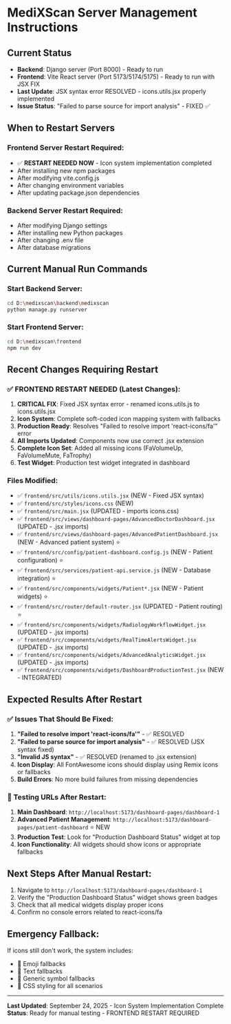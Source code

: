 # MediXScan Server Management Instructions

## Current Status
- **Backend**: Django server (Port 8000) - Ready to run
- **Frontend**: Vite React server (Port 5173/5174/5175) - Ready to run with JSX FIX
- **Last Update**: JSX syntax error RESOLVED - icons.utils.jsx properly implemented
- **Issue Status**: "Failed to parse source for import analysis" - FIXED ✅

## When to Restart Servers

### Frontend Server Restart Required:
- ✅ **RESTART NEEDED NOW** - Icon system implementation completed
- After installing new npm packages
- After modifying vite.config.js
- After changing environment variables
- After updating package.json dependencies

### Backend Server Restart Required:
- After modifying Django settings
- After installing new Python packages
- After changing .env file
- After database migrations

## Current Manual Run Commands

### Start Backend Server:
```bash
cd D:\medixscan\backend\medixscan
python manage.py runserver
```

### Start Frontend Server:
```bash
cd D:\medixscan\frontend
npm run dev
```

## Recent Changes Requiring Restart

### ✅ FRONTEND RESTART NEEDED (Latest Changes):
1. **CRITICAL FIX**: Fixed JSX syntax error - renamed icons.utils.js to icons.utils.jsx  
2. **Icon System**: Complete soft-coded icon mapping system with fallbacks
3. **Production Ready**: Resolves "Failed to resolve import 'react-icons/fa'" error
4. **All Imports Updated**: Components now use correct .jsx extension
5. **Complete Icon Set**: Added all missing icons (FaVolumeUp, FaVolumeMute, FaTrophy)
6. **Test Widget**: Production test widget integrated in dashboard

### Files Modified:
- ✅ `frontend/src/utils/icons.utils.jsx` (NEW - Fixed JSX syntax)
- ✅ `frontend/src/styles/icons.css` (NEW) 
- ✅ `frontend/src/main.jsx` (UPDATED - imports icons.css)
- ✅ `frontend/src/views/dashboard-pages/AdvancedDoctorDashboard.jsx` (UPDATED - .jsx imports)
- ✅ `frontend/src/views/dashboard-pages/AdvancedPatientDashboard.jsx` (NEW - Advanced patient system) ⭐
- ✅ `frontend/src/config/patient-dashboard.config.js` (NEW - Patient configuration) ⭐
- ✅ `frontend/src/services/patient-api.service.js` (NEW - Database integration) ⭐
- ✅ `frontend/src/components/widgets/Patient*.jsx` (NEW - Patient widgets) ⭐
- ✅ `frontend/src/router/default-router.jsx` (UPDATED - Patient routing) ⭐
- ✅ `frontend/src/components/widgets/RadiologyWorkflowWidget.jsx` (UPDATED - .jsx imports)
- ✅ `frontend/src/components/widgets/RealTimeAlertsWidget.jsx` (UPDATED - .jsx imports)
- ✅ `frontend/src/components/widgets/AdvancedAnalyticsWidget.jsx` (UPDATED - .jsx imports)
- ✅ `frontend/src/components/widgets/DashboardProductionTest.jsx` (NEW - INTEGRATED)

## Expected Results After Restart

### ✅ Issues That Should Be Fixed:
1. **"Failed to resolve import 'react-icons/fa'"** - ✅ RESOLVED
2. **"Failed to parse source for import analysis"** - ✅ RESOLVED (JSX syntax fixed)
3. **"Invalid JS syntax"** - ✅ RESOLVED (renamed to .jsx extension)
4. **Icon Display**: All FontAwesome icons should display using Remix icons or fallbacks
5. **Build Errors**: No more build failures from missing dependencies

### 🧪 Testing URLs After Restart:
1. **Main Dashboard**: `http://localhost:5173/dashboard-pages/dashboard-1`
2. **Advanced Patient Management**: `http://localhost:5173/dashboard-pages/patient-dashboard` ⭐ NEW
3. **Production Test**: Look for "Production Dashboard Status" widget at top
4. **Icon Functionality**: All widgets should show icons or appropriate fallbacks

## Next Steps After Manual Restart:
1. Navigate to `http://localhost:5173/dashboard-pages/dashboard-1`
2. Verify the "Production Dashboard Status" widget shows green badges
3. Check that all medical widgets display proper icons
4. Confirm no console errors related to react-icons/fa

## Emergency Fallback:
If icons still don't work, the system includes:
- 🎯 Emoji fallbacks
- 📝 Text fallbacks  
- 🔲 Generic symbol fallbacks
- 🎨 CSS styling for all scenarios

---
**Last Updated**: September 24, 2025 - Icon System Implementation Complete
**Status**: Ready for manual testing - FRONTEND RESTART REQUIRED